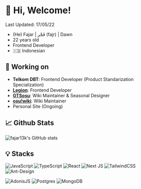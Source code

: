 # 👋 Hi, Welcome!

Last Updated: 17/05/22

- (He) Fajar | فَجْر‎ (fajr) | Dawn
- 22 years old
- Frontend Developer
- 🇮🇩 Indonesian

## 🔬 Working on

- **Telkom DBT**: Frontend Developer (Product Standarization Specialization)
- **[Legion](https://legion.telkom.design)**: Frontend Developer
- **[GTSosu](https://github.com/cory2067/gtsosu)**: Wiki Maintainer & Seasonal Designer
- **[osu!wiki](https://github.com/ppy/osu-wiki/)**: Wiki Maintainer
- Personal Site (Ongoing)

## 📈 Github Stats

![fajar13k's GitHub stats](https://github-readme-stats.vercel.app/api?username=fajar13k&show_icons=true&theme=algolia&include_all_commits=true&count_private=true%22)

## 💡 Stacks

![JavaScript](https://img.shields.io/badge/javascript-%23323330.svg?style=for-the-badge&logo=javascript&logoColor=%23F7DF1E)
![TypeScript](https://img.shields.io/badge/typescript-%23007ACC.svg?style=for-the-badge&logo=typescript&logoColor=white)
![React](https://img.shields.io/badge/react-%2320232a.svg?style=for-the-badge&logo=react&logoColor=%2361DAFB)
![Next JS](https://img.shields.io/badge/Next-black?style=for-the-badge&logo=next.js&logoColor=white)
![TailwindCSS](https://img.shields.io/badge/tailwindcss-%2338B2AC.svg?style=for-the-badge&logo=tailwind-css&logoColor=white)
![Ant-Design](https://img.shields.io/badge/-AntDesign-%230170FE?style=for-the-badge&logo=ant-design&logoColor=white)

![AdonisJS](https://img.shields.io/badge/adonisjs-%23220052.svg?style=for-the-badge&logo=adonisjs&logoColor=white)
![Postgres](https://img.shields.io/badge/postgres-%23316192.svg?style=for-the-badge&logo=postgresql&logoColor=white)
![MongoDB](https://img.shields.io/badge/MongoDB-%234ea94b.svg?style=for-the-badge&logo=mongodb&logoColor=white)
